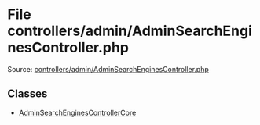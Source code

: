 File controllers/admin/AdminSearchEnginesController.php
=========

Source: [controllers/admin/AdminSearchEnginesController.php](https://github.com/PrestaShop/PrestaShop/blob/1.6.1.1/controllers/admin/AdminSearchEnginesController.php)


Classes
-------

* [AdminSearchEnginesControllerCore](class.AdminSearchEnginesControllerCore.md)

